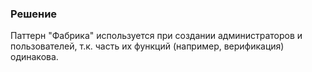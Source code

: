 ### Решение

Паттерн "Фабрика" используется при создании администраторов и пользователей, т.к. часть их функций (например, верификация) одинакова.